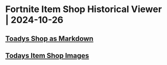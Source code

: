 # Fortnite Item Shop Historical Viewer | 2024-10-26
## [Toadys Shop as Markdown](https://github.com/RogueMew/Fortnite-Item-Shop-Historical/blob/main/Markdown/2024-10-26-ItemShop.md)
## [Todays Item Shop Images](https://github.com/RogueMew/Fortnite-Item-Shop-Historical/tree/main/images/2024-10-26)